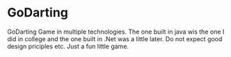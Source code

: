 # GoDarting
GoDarting Game in multiple technologies.
The one built in java wis the one I did in college and the one built in .Net was a little later.
Do not expect good design priciples etc. Just a fun little game.

